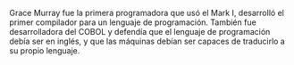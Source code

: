 Grace Murray fue la primera programadora que usó el Mark I, desarrolló el primer compilador para un lenguaje de programación. También fue desarrolladora del COBOL y defendía que el lenguaje de programación debía ser en inglés, y que las máquinas debían ser capaces de traducirlo a su propio lenguaje.